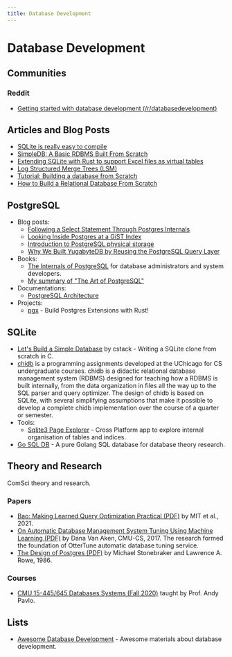 ```yaml
---
title: Database Development
---
```


# Database Development

## Communities

### Reddit

- [Getting started with database development (/r/databasedevelopment)](https://r.nf/r/databasedevelopment/comments/unj8d1/getting_started_with_database_development/)

## Articles and Blog Posts

- [SQLite is really easy to compile](https://jvns.ca/blog/2019/10/28/sqlite-is-really-easy-to-compile/)
- [SimpleDB: A Basic RDBMS Built From Scratch](https://www.awelm.com/posts/simple-db/)
- [Extending SQLite with Rust to support Excel files as virtual tables](https://sergey.khabibullin.com/sqlite-extensions-in-rust/)
- [Log Structured Merge Trees (LSM)](http://www.benstopford.com/2015/02/14/log-structured-merge-trees/)
- [Tutorial: Building a database from Scratch](https://blog.plaintextnerds.com/tutorial-building-a-database-from-scratch-962f3afef326)
- [How to Build a Relational Database From Scratch](https://medium.com/swlh/how-to-build-a-relational-database-from-scratch-e208061027c7)

## PostgreSQL

- Blog posts:
  - [Following a Select Statement Through Postgres Internals](https://patshaughnessy.net/2014/10/13/following-a-select-statement-through-postgres-internals)
  - [Looking Inside Postgres at a GiST Index](https://patshaughnessy.net/2017/12/15/looking-inside-postgres-at-a-gist-index)
  - [Introduction to PostgreSQL physical storage](http://rachbelaid.com/introduction-to-postgres-physical-storage/)
  - [Why We Built YugabyteDB by Reusing the PostgreSQL Query Layer](https://www.yugabyte.com/blog/why-we-built-yugabytedb-by-reusing-the-postgresql-query-layer/)
- Books:
  - [The Internals of PostgreSQL](https://www.interdb.jp/pg/index.html) for database administrators and system developers.
  - [My summary of "The Art of PostgreSQL"](https://benjaminwuethrich.dev/2020-04-05-taop-summary.html)
- Documentations:
  - [PostgreSQL Architecture](https://en.wikibooks.org/wiki/PostgreSQL/Architecture)
- Projects:
  - [pgx](https://github.com/tcdi/pgx) - Build Postgres Extensions with Rust!

## SQLite

- [Let's Build a Simple Database](https://cstack.github.io/db_tutorial/) by cstack - Writing a SQLite clone from scratch in C.
- [chidb](http://chi.cs.uchicago.edu/chidb/index.html) is a programming assignments developed at the UChicago for CS undergraduate courses. chidb is a didactic relational database management system (RDBMS) designed for teaching how a RDBMS is built internally, from the data organization in files all the way up to the SQL parser and query optimizer. The design of chidb is based on SQLite, with several simplifying assumptions that make it possible to develop a complete chidb implementation over the course of a quarter or semester.
- Tools:
  - [Sqlite3 Page Explorer](https://github.com/siara-cc/sqlite3_page_explorer) - Cross Platform app to explore internal organisation of tables and indices.
- [Go SQL DB](https://github.com/auxten/go-sqldb) - A pure Golang SQL database for database theory research.

## Theory and Research

ComSci theory and research.

### Papers

- [Bao: Making Learned Query Optimization Practical (PDF)](https://dl.acm.org/doi/pdf/10.1145/3448016.3452838) by MIT et al., 2021.
- [On Automatic Database Management System Tuning Using Machine Learning (PDF)](https://ottertune.com/wp-content/uploads/2021/12/vanaken-thesis2021.pdf) by Dana Van Aken, CMU-CS, 2017. The research formed the foundation of OtterTune automatic database tuning service.
- [The Design of Postgres (PDF)](https://dsf.berkeley.edu/papers/ERL-M85-95.pdf) by Michael Stonebraker and Lawrence A. Rowe, 1986.

### Courses

- [CMU 15-445/645 Databases Systems (Fall 2020)](https://archive.ph/CEN6J) taught by Prof. Andy Pavlo.

## Lists

- [Awesome Database Development](https://github.com/huachaohuang/awesome-dbdev) - Awesome materials about database development.

